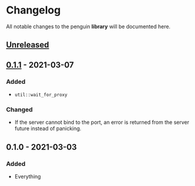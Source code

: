 # Changelog

All notable changes to the penguin **library** will be documented here.


## [Unreleased]

## [0.1.1] - 2021-03-07
### Added
- `util::wait_for_proxy`

### Changed
- If the server cannot bind to the port, an error is returned from the server
  future instead of panicking.


## 0.1.0 - 2021-03-03
### Added
- Everything


[Unreleased]: https://github.com/LukasKalbertodt/penguin/compare/lib-v0.1.1...HEAD
[0.1.1]: https://github.com/LukasKalbertodt/penguin/compare/lib-v0.1.0...lib-v0.1.1
